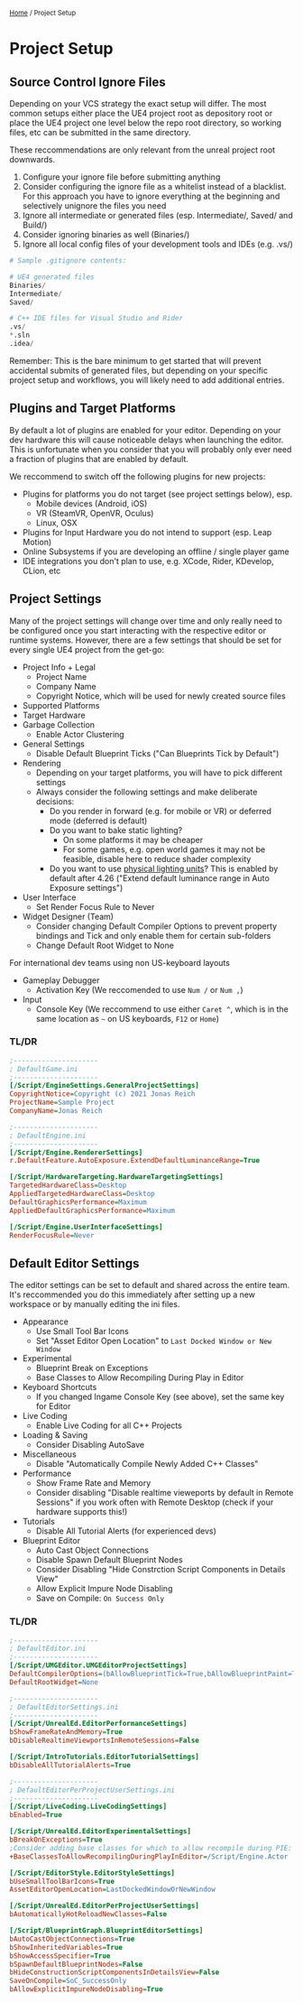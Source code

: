 <sub>[Home](../README.md) / Project Setup </sub>

# Project Setup

## Source Control Ignore Files

Depending on your VCS strategy the exact setup will differ.
The most common setups either place the UE4 project root as depository root or place the UE4 project one level below the repo root directory, so working files, etc can be submitted in the same directory.

These reccommendations are only relevant from the unreal project root downwards.

1. Configure your ignore file before submitting anything
1. Consider configuring the ignore file as a whitelist instead of a blacklist. For this approach you have to ignore everything at the beginning and selectively unignore the files you need
1. Ignore all intermediate or generated files (esp. Intermediate/, Saved/ and Build/)
1. Consider ignoring binaries as well (Binaries/)
1. Ignore all local config files of your development tools and IDEs (e.g. .vs/)

```python
# Sample .gitignore contents:

# UE4 generated files
Binaries/
Intermediate/
Saved/

# C++ IDE files for Visual Studio and Rider
.vs/
*.sln
.idea/
```

Remember: This is the bare minimum to get started that will prevent accidental submits of generated files, but depending on your specific project setup and workflows, you will likely need to add additional entries.

## Plugins and Target Platforms

By default a lot of plugins are enabled for your editor. Depending on your dev hardware this will cause noticeable delays when launching the editor. This is unfortunate when you consider that you will probably only ever need a fraction of plugins that are enabled by default.

We reccommend to switch off the following plugins for new projects:

* Plugins for platforms you do not target (see project settings below), esp.
    * Mobile devices (Android, iOS)
    * VR (SteamVR, OpenVR, Oculus)
    * Linux, OSX
* Plugins for Input Hardware you do not intend to support (esp. Leap Motion)
* Online Subsystems if you are developing an offline / single player game
* IDE integrations you don't plan to use, e.g. XCode, Rider, KDevelop, CLion, etc

## Project Settings

Many of the project settings will change over time and only really need to be configured once you start interacting with the respective editor or runtime systems. However, there are a few settings that should be set for every single UE4 project from the get-go:

* Project Info + Legal
    * Project Name
    * Company Name
    * Copyright Notice, which will be used for newly created source files
* Supported Platforms
* Target Hardware
* Garbage Collection
    * Enable Actor Clustering
* General Settings
    * Disable Default Blueprint Ticks ("Can Blueprints Tick by Default")
* Rendering
    * Depending on your target platforms, you will have to pick different settings
    * Always consider the following settings and make deliberate decisions:
        * Do you render in forward (e.g. for mobile or VR) or deferred mode (deferred is default)
        * Do you want to bake static lighting?
            * On some platforms it may be cheaper
            * For some games, e.g. open world games it may not be feasible, disable here to reduce shader complexity
        * Do you want to use [physical lighting units](https://docs.unrealengine.com/en-US/BuildingWorlds/LightingAndShadows/PhysicalLightUnits/index.html)? This is enabled by default after 4.26 ("Extend default luminance range in Auto Exposure settings")
* User Interface
    * Set Render Focus Rule to Never
* Widget Designer (Team)
    * Consider changing Default Compiler Options to prevent property bindings and Tick and only enable them for certain sub-folders
    * Change Default Root Widget to None

For international dev teams using non US-keyboard layouts
* Gameplay Debugger
    * Activation Key (We reccomended to use ``Num /`` or ``Num ,``)
* Input
    * Console Key (We reccommend to use either ``Caret ^``, which is in the same location as ``~`` on US keyboards, ``F12`` or ``Home``)

### TL/DR

```ini
;---------------------
; DefaultGame.ini
;---------------------
[/Script/EngineSettings.GeneralProjectSettings]
CopyrightNotice=Copyright (c) 2021 Jonas Reich
ProjectName=Sample Project
CompanyName=Jonas Reich

;---------------------
; DefaultEngine.ini
;---------------------
[/Script/Engine.RendererSettings]
r.DefaultFeature.AutoExposure.ExtendDefaultLuminanceRange=True

[/Script/HardwareTargeting.HardwareTargetingSettings]
TargetedHardwareClass=Desktop
AppliedTargetedHardwareClass=Desktop
DefaultGraphicsPerformance=Maximum
AppliedDefaultGraphicsPerformance=Maximum

[/Script/Engine.UserInterfaceSettings]
RenderFocusRule=Never
```

## Default Editor Settings

The editor settings can be set to default and shared across the entire team. It's reccommended you do this immediately after setting up a new workspace or by manually editing the ini files.

* Appearance
    * Use Small Tool Bar Icons
    * Set "Asset Editor Open Location" to ``Last Docked Window or New Window``
* Experimental
    * Blueprint Break on Exceptions
    * Base Classes to Allow Recompiling During Play in Editor
* Keyboard Shortcuts
    * If you changed Ingame Console Key (see above), set the same key for Editor
* Live Coding
    * Enable Live Coding for all C++ Projects
* Loading & Saving
    * Consider Disabling AutoSave
* Miscellaneous
    * Disable "Automatically Compile Newly Added C++ Classes"
* Performance
    * Show Frame Rate and Memory
    * Consider disabling "Disable realtime vieweports by default in Remote Sessions" if you work often with Remote Desktop (check if your hardware supports this!)
* Tutorials
    * Disable All Tutorial Alerts (for experienced devs)
* Blueprint Editor
    * Auto Cast Object Connections
    * Disable Spawn Default Blueprint Nodes
    * Consider Disabling "Hide Constrction Script Components in Details View"
    * Allow Explicit Impure Node Disabling
    * Save on Compile: ``On Success Only``

### TL/DR

```ini
;---------------------
; DefaultEditor.ini
;---------------------
[/Script/UMGEditor.UMGEditorProjectSettings]
DefaultCompilerOptions=(bAllowBlueprintTick=True,bAllowBlueprintPaint=True,PropertyBindingRule=PreventAndWarn,Rules=(None))
DefaultRootWidget=None

;---------------------
; DefaultEditorSettings.ini
;---------------------
[/Script/UnrealEd.EditorPerformanceSettings]
bShowFrameRateAndMemory=True
bDisableRealtimeViewportsInRemoteSessions=False

[/Script/IntroTutorials.EditorTutorialSettings]
bDisableAllTutorialAlerts=True

;---------------------
; DefaultEditorPerProjectUserSettings.ini
;---------------------
[/Script/LiveCoding.LiveCodingSettings]
bEnabled=True

[/Script/UnrealEd.EditorExperimentalSettings]
bBreakOnExceptions=True
;Consider adding base classes for which to allow recompile during PIE:
+BaseClassesToAllowRecompilingDuringPlayInEditor=/Script/Engine.Actor

[/Script/EditorStyle.EditorStyleSettings]
bUseSmallToolBarIcons=True
AssetEditorOpenLocation=LastDockedWindowOrNewWindow

[/Script/UnrealEd.EditorPerProjectUserSettings]
bAutomaticallyHotReloadNewClasses=False

[/Script/BlueprintGraph.BlueprintEditorSettings]
bAutoCastObjectConnections=True
bShowInheritedVariables=True
bShowAccessSpecifier=True
bSpawnDefaultBlueprintNodes=False
bHideConstructionScriptComponentsInDetailsView=False
SaveOnCompile=SoC_SuccessOnly
bAllowExplicitImpureNodeDisabling=True
```

